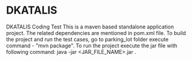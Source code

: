 # DKATALIS
DKATALIS Coding Test
This is a maven based standalone application project. The related dependencies are mentioned in pom.xml file.
To build the project and run the test cases, go to parking_lot folder execute command - "mvn package".
To run the project execute the jar file with following command:
java -jar <JAR_FILE_NAME>.jar <FULLY QUALIFIED NAME OF THE DATA FILE OF PARKING LOT>.
